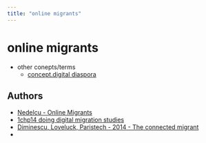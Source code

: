 ```yaml
---
title: "online migrants"
---
```


# online migrants
- other conepts/terms
	- [concept.digital diaspora](008.Theories%20and%20Concepts/concept.digital%20diaspora.md)

## Authors
- [Nedelcu - Online Migrants](002.Literature%20Notes/Nedelcu%20-%20Online%20Migrants.md)
- [1chp14 doing digital migration studies](002.Literature%20Notes/1chp14%20doing%20digital%20migration%20studies.md)
- [Diminescu, Loveluck, Paristech - 2014 - The connected migrant](002.Literature%20Notes/Diminescu,%20Loveluck,%20Paristech%20-%202014%20-%20The%20connected%20migrant.md)
- 
###